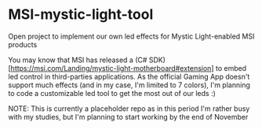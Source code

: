 # MSI-mystic-light-tool

Open project to implement our own led effects for Mystic Light-enabled MSI products

You may know that MSI has released a (C# SDK)[https://msi.com/Landing/mystic-light-motherboard#extension] to embed led control in third-parties applications. As the official Gaming App doesn't support much effects (and in my case, I'm limited to 7 colors), I'm planning to code a customizable led tool to get the most out of our leds :)

NOTE: This is currently a placeholder repo as in this period I'm rather busy with my studies, but I'm planning to start working by the end of November

